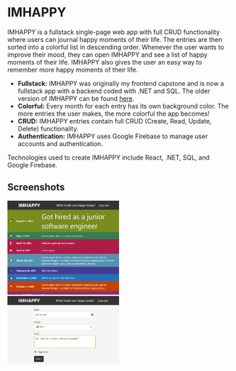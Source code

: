 # IMHAPPY

IMHAPPY is a fullstack single-page web app with full CRUD functionality where users can journal happy moments of their life. The entries are then sorted into a colorful list in descending order. Whenever the user wants to improve their mood, they can open IMHAPPY and see a list of happy moments of their life. IMHAPPY also gives the user an easy way to remember more happy moments of their life.

- **Fullstack:** IMHAPPY was originally my frontend capstone and is now a fullstack app with a backend coded with .NET and SQL. The older version of IMHAPPY can be found [here](https://github.com/chrismccolgan/imhappy-old).
- **Colorful:** Every month for each entry has its own background color. The more entries the user makes, the more colorful the app becomes!
- **CRUD:** IMHAPPY entries contain full CRUD (Create, Read, Update, Delete) functionality.
- **Authentication:** IMHAPPY uses Google Firebase to manage user accounts and authentication.

Technologies used to create IMHAPPY include React, .NET, SQL, and Google Firebase.

## Screenshots

<img src="./imhappy/client/public/screenshot.png" width=50% height=50%>
<img src="./imhappy/client/public/screenshot2.png" width=50% height=50%>
